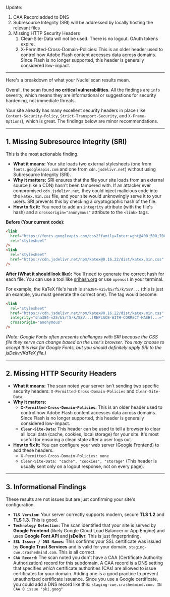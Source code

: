 Update:
1. CAA Record added to DNS
2. Subresource Integrity (SRI) will be addressed by locally hosting the relevant files
3. Missing HTTP Security Headers
   1. Clear-Site-Data will not be used. There is no logout. OAuth tokens expire.
   2. X-Permitted-Cross-Domain-Policies: This is an older header used to control how Adobe Flash content accesses data across domains. Since Flash is no longer supported, this header is generally considered low-impact.


--------------------------------------------------

Here's a breakdown of what your Nuclei scan results mean.

Overall, the scan found **no critical vulnerabilities**. All the findings are `info` severity, which means they are informational or suggestions for security hardening, not immediate threats.

Your site already has many excellent security headers in place (like `Content-Security-Policy`, `Strict-Transport-Security`, and `X-Frame-Options`), which is great. The findings below are minor recommendations.

-----

## 1\. Missing Subresource Integrity (SRI)

This is the most
actionable finding.

  * **What it means:** Your site loads two external stylesheets (one from `fonts.googleapis.com` and one from `cdn.jsdelivr.net`) without using Subresource Integrity (SRI).
  * **Why it matters:** SRI ensures that the file your site loads from an external source (like a CDN) hasn't been tampered with. If an attacker ever compromised `cdn.jsdelivr.net`, they could inject malicious code into the `katex.min.css` file, and your site would unknowingly serve it to your users. SRI prevents this by checking a cryptographic hash of the file.
  * **How to fix it:** You need to add an `integrity` attribute (with the file's hash) and a `crossorigin="anonymous"` attribute to the `<link>` tags.

**Before (Your current code):**

```html
<link
  href="https://fonts.googleapis.com/css2?family=Inter:wght@400;500;700&display=swap"
  rel="stylesheet"
/>
<link
  rel="stylesheet"
  href="https://cdn.jsdelivr.net/npm/katex@0.16.22/dist/katex.min.css"
/>
```

**After (What it should look like):**
You'll need to generate the correct hash for each file. You can use a tool like [srihash.org](https://www.srihash.org/) or use `openssl` in your terminal.

For example, the KaTeX file's hash is `sha384-v2S/bS/fS/k/S8V...` (this is just an example, you must generate the correct one). The tag would become:

```html
<link
  rel="stylesheet"
  href="https://cdn.jsdelivr.net/npm/katex@0.16.22/dist/katex.min.css"
  integrity="sha384-v2S/bS/fS/k/S8V...[REPLACE-WITH-CORRECT-HASH]...="
  crossorigin="anonymous"
/>
```

*(Note: Google Fonts often presents challenges with SRI because the CSS file they serve can change based on the user's browser. You may choose to accept this risk for Google Fonts, but you should definitely apply SRI to the jsDelivr/KaTeX file.)*

-----

## 2\. Missing HTTP Security Headers

  * **What it means:** The scan noted your server isn't sending two specific security headers: `X-Permitted-Cross-Domain-Policies` and `Clear-Site-Data`.
  * **Why it matters:**
      * **`X-Permitted-Cross-Domain-Policies`:** This is an older header used to control how Adobe Flash content accesses data across domains. Since Flash is no longer supported, this header is generally considered low-impact.
      * **`Clear-Site-Data`:** This header can be used to tell a browser to clear all local data (cache, cookies, local storage) for your site. It's most useful for ensuring a clean state after a user logs out.
  * **How to fix it:** You can configure your web server (Google Frontend) to add these headers.
      * `X-Permitted-Cross-Domain-Policies: none`
      * `Clear-Site-Data: "cache", "cookies", "storage"` (This header is usually sent only on a logout response, not on every page).

-----

## 3\. Informational Findings

These results are not issues but are just confirming your site's configuration.

  * **`TLS Version`:** Your server correctly supports modern, secure **TLS 1.2** and **TLS 1.3**. This is good.
  * **`Technology Detection`:** The scan identified that your site is served by **Google Frontend** (likely Google Cloud Load Balancer or App Engine) and uses **Google Font API** and **jsDelivr**. This is just fingerprinting.
  * **`SSL Issuer / DNS Names`:** This confirms your SSL certificate was issued by **Google Trust Services** and is valid for your domain, `staging-cwe.crashedmind.com`. This is all correct.
  * **`CAA Record`:** The scan noted you don't have a CAA (Certificate Authority Authorization) record for this subdomain. A CAA record is a DNS setting that specifies *which* certificate authorities (CAs) are allowed to issue certificates for your domain. Adding one is a good practice to prevent unauthorized certificate issuance. Since you use a Google certificate, you could add a DNS record like this:
    `staging-cwe.crashedmind.com. IN CAA 0 issue "pki.goog"`
